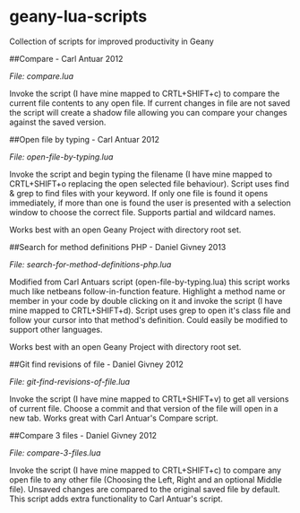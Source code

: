 geany-lua-scripts
=================

Collection of scripts for improved productivity in Geany

##Compare - Carl Antuar 2012

_File: compare.lua_

Invoke the script (I have mine mapped to CRTL+SHIFT+c) to compare the current file contents to any open file. If current changes in file are not saved the script will create a shadow file allowing you can compare your changes against the saved version.

##Open file by typing - Carl Antuar 2012

_File: open-file-by-typing.lua_

Invoke the script and begin typing the filename (I have mine mapped to CRTL+SHIFT+o replacing the open selected file behaviour). Script uses find & grep to find files with your keyword.  If only one file is found it opens immediately, if more than one is found the user is presented with a selection window to choose the correct file. Supports partial and wildcard names.

Works best with an open Geany Project with directory root set.

##Search for method definitions PHP - Daniel Givney 2013

_File: search-for-method-definitions-php.lua_

Modified from Carl Antuars script (open-file-by-typing.lua) this script works much like netbeans follow-in-function feature.  Highlight a method name or member in your code by double clicking on it and invoke the script (I have mine mapped to CRTL+SHIFT+d). Script uses grep to open it's class file and follow your cursor into that method's definition.  Could easily be modified to support other languages.

Works best with an open Geany Project with directory root set.

##Git find revisions of file - Daniel Givney 2012

_File: git-find-revisions-of-file.lua_

Invoke the script (I have mine mapped to CRTL+SHIFT+v) to get all versions of current file. Choose a commit and that version of the file will open in a new tab. Works great with Carl Antuar's Compare script.

##Compare 3 files - Daniel Givney 2012

_File: compare-3-files.lua_

Invoke the script (I have mine mapped to CRTL+SHIFT+c) to compare any open file to any other file (Choosing the Left, Right and an optional Middle file). Unsaved changes are compared to the original saved file by default. This script adds extra functionality to Carl Antuar's script.